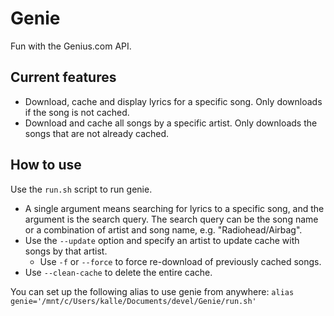 # Genie
Fun with the Genius.com API.

## Current features
* Download, cache and display lyrics for a specific song.
  Only downloads if the song is not cached.
* Download and cache all songs by a specific artist.
  Only downloads the songs that are not already cached.

## How to use
Use the `run.sh` script to run genie.
* A single argument means searching for lyrics to a specific song, and the argument is the search query. The search query can be the song name or a combination of artist and song name, e.g. "Radiohead/Airbag".
* Use the `--update` option and specify an artist to update cache with songs by that artist.
  * Use `-f` or `--force` to force re-download of previously cached songs.
* Use `--clean-cache` to delete the entire cache.

You can set up the following alias to use genie from anywhere:
`alias genie='/mnt/c/Users/kalle/Documents/devel/Genie/run.sh'`